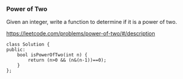 ### Power of Two

Given an integer, write a function to determine if it is a power of two.

https://leetcode.com/problems/power-of-two/#/description

```
class Solution {
public:
    bool isPowerOfTwo(int n) {
        return (n>0 && (n&(n-1))==0);
    }
};
```